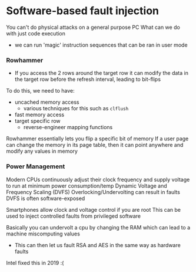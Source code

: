 # Software-based fault injection
You can't do physical attacks on a general purpose PC
What can we do with just code execution
- we can run 'magic' instruction sequences that can be ran in user mode

### Rowhammer
- If you access the 2 rows around the target row it can modify the data in the target row before the refresh interval, leading to bit-flips

To do this, we need to have:
- uncached memory access
	- various techniques for this such as `clflush`
- fast memory access
- target specific row
	- reverse-engineer mapping functions

Rowhammer essentially lets you flip a specific bit of memory
If a user page can change the memory in its page table, then it can point anywhere and modify any values in memory

### Power Management
Modern CPUs continuously adjust their clock frequency and supply voltage to run at minimum power consumption/temp
Dynamic Voltage and Frequency Scaling (DVFS)
Overlocking/Undervolting can result in faults
DVFS is often software-exposed

Smartphones allow clock and voltage control if you are root
This can be used to inject controlled faults from privileged software

Basically you can undervolt a cpu by changing the RAM which can lead to a machine miscomputing values
- This can then let us fault RSA and AES in the same way as hardware faults

Intel fixed this in 2019 :(

